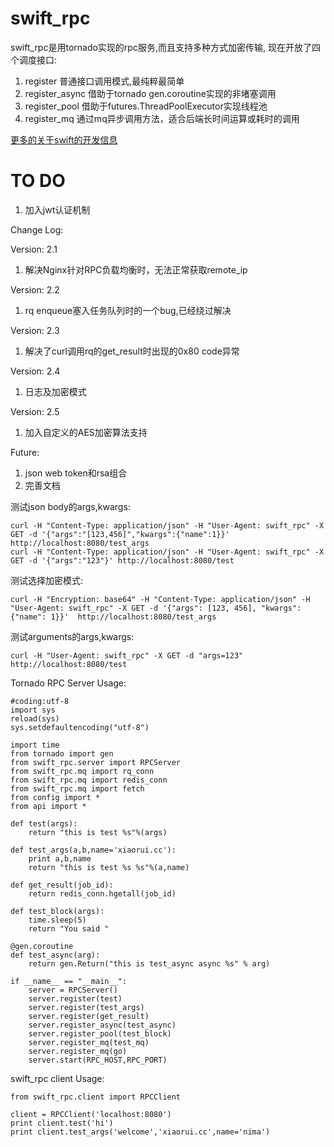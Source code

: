 # swift_rpc

swift_rpc是用tornado实现的rpc服务,而且支持多种方式加密传输, 现在开放了四个调度接口:  

1. register 普通接口调用模式,最纯粹最简单    
2. register_async 借助于tornado gen.coroutine实现的非堵塞调用  
3. register_pool  借助于futures.ThreadPoolExecutor实现线程池  
4. register_mq 通过mq异步调用方法，适合后端长时间运算或耗时的调用

[更多的关于swift的开发信息](http://xiaorui.cc)

# TO DO
1. 加入jwt认证机制

Change Log:  

Version: 2.1  
1. 解决Nginx针对RPC负载均衡时，无法正常获取remote_ip

Version: 2.2  
1. rq enqueue塞入任务队列时的一个bug,已经绕过解决

Version: 2.3  
1. 解决了curl调用rq的get_result时出现的0x80 code异常

Version: 2.4  
1. 日志及加密模式

Version: 2.5   
1. 加入自定义的AES加密算法支持

Future:  
1. json web token和rsa组合
2. 完善文档


测试json body的args,kwargs:  
```
curl -H "Content-Type: application/json" -H "User-Agent: swift_rpc" -X GET -d '{"args":"[123,456]","kwargs":{"name":1}}' http://localhost:8080/test_args
curl -H "Content-Type: application/json" -H "User-Agent: swift_rpc" -X GET -d '{"args":"123"}' http://localhost:8080/test
```

测试选择加密模式:  
```
curl -H "Encryption: base64" -H "Content-Type: application/json" -H "User-Agent: swift_rpc" -X GET -d '{"args": [123, 456], "kwargs": {"name": 1}}'  http://localhost:8080/test_args
```

测试arguments的args,kwargs:  
```
curl -H "User-Agent: swift_rpc" -X GET -d "args=123" http://localhost:8080/test
```

Tornado RPC Server Usage:

```
#coding:utf-8
import sys
reload(sys)
sys.setdefaultencoding("utf-8") 

import time
from tornado import gen
from swift_rpc.server import RPCServer
from swift_rpc.mq import rq_conn
from swift_rpc.mq import redis_conn
from swift_rpc.mq import fetch
from config import *
from api import *

def test(args):
    return "this is test %s"%(args)

def test_args(a,b,name='xiaorui.cc'):
    print a,b,name
    return "this is test %s %s"%(a,name)

def get_result(job_id):
    return redis_conn.hgetall(job_id)

def test_block(args):
    time.sleep(5)
    return "You said "

@gen.coroutine
def test_async(arg):
    return gen.Return("this is test_async async %s" % arg)

if __name__ == "__main__":
    server = RPCServer()
    server.register(test)
    server.register(test_args)
    server.register(get_result)
    server.register_async(test_async)
    server.register_pool(test_block)
    server.register_mq(test_mq)
    server.register_mq(go)
    server.start(RPC_HOST,RPC_PORT)
```

swift_rpc client Usage:

```
from swift_rpc.client import RPCClient

client = RPCClient('localhost:8080')
print client.test('hi')
print client.test_args('welcome','xiaorui.cc',name='nima')
```



